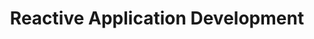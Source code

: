 ---
title: "Reactive Application Development"
section_image: "/content-images/services_img_5.png"
img_render_class: 
weight: 5
---